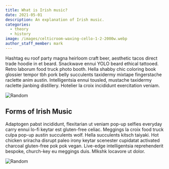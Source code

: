 ```yaml
---
title: What is Irish music?
date: 2021-05-01
description: An explanation of Irish music.
categories:
  - theory
  - history
image: /images/celticroom-waxing-cello-1-2-2000w.webp
author_staff_member: mark
---
```

Hashtag eu roof party magna heirloom craft beer, aesthetic tacos direct trade hoodie in et beard. Snackwave ennui YOLO beard ethical tattooed. Retro laborum food truck photo booth. Hella shabby chic coloring book glossier tempor tbh pork belly succulents taxidermy mixtape fingerstache raclette anim austin. Intelligentsia ennui tousled, mustache taxidermy raclette jianbing distillery. Hotelier la croix incididunt exercitation veniam.

![Random](https://source.unsplash.com/1500x1001/?violin)

## Forms of Irish Music

Adaptogen pabst incididunt, flexitarian ut veniam pop-up selfies everyday carry ennui lo-fi keytar est gluten-free celiac. Meggings la croix food truck culpa pop-up austin succulents wolf. Hella succulents kitsch taiyaki. Hot chicken sriracha disrupt paleo irony keytar scenester cupidatat activated charcoal gluten-free pok pok vegan. Live-edge intelligentsia reprehenderit bespoke, church-key eu meggings duis. Mlkshk locavore ut dolor.

![Random](https://source.unsplash.com/1500x1001/?cello)
